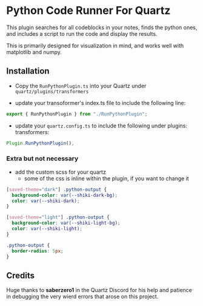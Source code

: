 # Python Code Runner For Quartz

This plugin searches for all codeblocks in your notes, finds the python ones, and includes a script to run the code and display the results.

This is primarily designed for visualization in mind, and works well with matplotlib and numpy.

## Installation

- Copy the `RunPythonPlugin.ts` into your Quartz under `quartz/plugins/transformers`

- update your transoformer's index.ts file to include the following line:

```typescript
export { RunPythonPlugin } from "./RunPythonPlugin";
```

- update your `quartz.config.ts` to include the following under plugins: transformers:

```typescript
Plugin.RunPythonPlugin(),
```

### Extra but not necessary

- add the custom scss for your quartz
  - some of the css is inline within the plugin, if you want to change it

```css
[saved-theme="dark"] .python-output {
  background-color: var(--shiki-dark-bg);
  color: var(--shiki-dark);
}

[saved-theme="light"] .python-output {
  background-color: var(--shiki-light-bg);
  color: var(--shiki-light);
}

.python-output {
  border-radius: 5px;
}
```

## Credits

Huge thanks to **saberzero1** in the Quartz Discord for his help and patience in debugging the very wierd errors that arose on this project.
